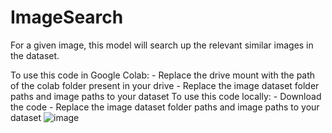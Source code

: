 # ImageSearch

For a given image, this model will search up the relevant similar images in the dataset. 

To use this code in Google Colab:
              - Replace the drive mount with the path of the colab folder present in your drive
              - Replace the image dataset folder paths and image paths to your dataset
To use this code locally:
              - Download the code
              - Replace the image dataset folder paths and image paths to your dataset
![image](https://user-images.githubusercontent.com/73244900/148039698-d4849f8d-fe6f-4d01-a260-df3ca81dcf46.png)
